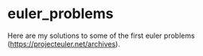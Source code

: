 # euler_problems
Here are my solutions to some of the first euler problems (https://projecteuler.net/archives).
